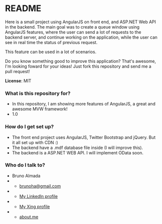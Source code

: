 # README #

Here is a small project using AngularJS on front end, and ASP.NET Web API in the backend. The main goal was to create a queue window using AngularJS features, where the user can send a lot of requests to the backend server, and continue working on the application, while the user can see in real time the status of previous request. 

This feature can be used in a lot of scenarios. 

Do you know something good to improve this application? That's awesome, I'm looking foward for your ideas! Just fork this repository and send me a pull request!

**License**: MIT

### What is this repository for? ###

* In this repository, I am showing more features of AngularJS, a great and awesome MVW framework!
* 1.0

### How do I get set up? ###

* The front end project uses AngularJS, Twitter Bootstrap and jQuery. But it all set up with CDN :)
* The backend have a .mdf database file inside (I will improve this).
* The backend is a ASP.NET WEB API. I will implement OData soon.

### Who do I talk to? ###

* Bruno Almada
* * brunoha@gmail.com
* * [My LinkedIn profile](http://linkedin.com/in/brunoalmada)
* * [My Xing profile](https://www.xing.com/profile/Bruno_HeitzmannAlmada)
* * [about.me](https://about.me/brunoha)